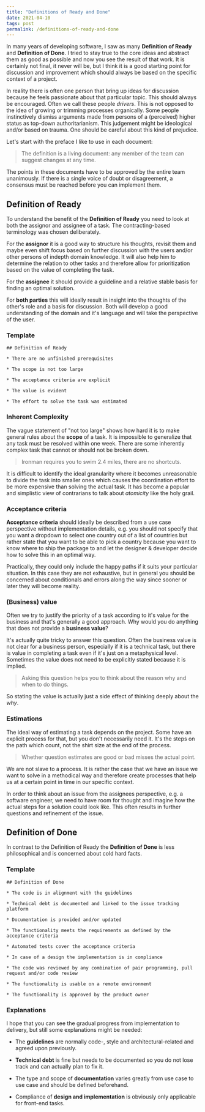 ```yaml
---
title: "Definitions of Ready and Done"
date: 2021-04-10
tags: post
permalink: /definitions-of-ready-and-done
---
```


In many years of developing software, I saw as many **Definition of Ready** and **Definition of Done**. I tried to stay true to the core ideas and abstract them as good as possible and now you see the result of that work. It is certainly not final, it never will be, but I think it is a good starting point for discussion and improvement which should always be based on the specific context of a project.

In reality there is often one person that bring up ideas for discussion because he feels passionate about that particular topic. This should always be encouraged. Often we call these people _drivers_. This is not opposed to the idea of growing or trimming processes organically. Some people instinctively dismiss arguments made from persons of a (perceived) higher status as top-down authoritarianism. This judgement might be ideological and/or based on trauma. One should be careful about this kind of prejudice.

Let's start with the preface I like to use in each document:

> The definition is a living document: any member of the team can suggest changes at any time.

The points in these documents have to be approved by the entire team unanimously. If there is a single voice of doubt or disagreement, a consensus must be reached before you can implement them.

## Definition of Ready

To understand the benefit of the **Definition of Ready** you need to look at both the assignor and assignee of a task. The contracting-based terminology was chosen deliberately.

For the **assignor** it is a good way to structure his thoughts, revisit them and maybe even shift focus based on further discussion with the users and/or other persons of indepth domain knowledge. It will also help him to determine the relation to other tasks and therefore allow for prioritization based on the value of completing the task.

For the **assignee** it should provide a guideline and a relative stable basis for finding an optimal solution.

For **both parties** this will ideally result in insight into the thoughts of the other's role and a basis for discussion. Both will develop a good understanding of the domain and it's language and will take the perspective of the user.

### Template

```text
## Definition of Ready

* There are no unfinished prerequisites

* The scope is not too large

* The acceptance criteria are explicit

* The value is evident

* The effort to solve the task was estimated
```

### Inherent Complexity

The vague statement of "not too large" shows how hard it is to make general rules about the **scope** of a task. It is impossible to generalize that any task must be resolved within one week. There are some inherently complex task that cannot or should not be broken down.

> Ironman requires you to swim 2.4 miles, there are no shortcuts.

It is difficult to identify the ideal granularity where it becomes unreasonable to divide the task into smaller ones which causes the coordination effort to be more expensive than solving the actual task. It has become a popular and simplistic view of contrarians to talk about _atomicity_ like the holy grail.

### Acceptance criteria

**Acceptance criteria** should ideally be described from a use case perspective without implementation details, e.g. you should not specify that you want a dropdown to select one country out of a list of countries but rather state that you want to be able to pick a country because you want to know where to ship the package to and let the designer & developer decide how to solve this in an optimal way.

Practically, they could only include the happy paths if it suits your particular situation. In this case they are not exhaustive, but in general you should be concerned about conditionals and errors along the way since sooner or later they will become reality.

### (Business) value

Often we try to justify the priority of a task according to it's value for the business and that's generally a good approach. Why would you do anything that does not provide a **business value**?

It's actually quite tricky to answer this question. Often the business value is not clear for a business person, especially if it is a technical task, but there is value in completing a task even if it's just on a metaphysical level. Sometimes the value does not need to be explicitly stated because it is implied.

> Asking this question helps you to think about the reason why and when to do things.

So stating the value is actually just a side effect of thinking deeply about the _why_.

### Estimations

The ideal way of estimating a task depends on the project. Some have an explicit process for that, but you don't necessarily need it. It's the steps on the path which count, not the shirt size at the end of the process.

> Whether question estimates are good or bad misses the actual point.

We are not slave to a process. It is rather the case that we have an issue we want to solve in a methodical way and therefore create processes that help us at a certain point in time in our specific context.

In order to think about an issue from the assignees perspective, e.g. a software engineer, we need to have room for thought and imagine how the actual steps for a solution could look like. This often results in further questions and refinement of the issue.

## Definition of Done

In contrast to the Definition of Ready the **Definition of Done** is less philosophical and is concerned about cold hard facts.

### Template

```text
## Definition of Done

* The code is in alignment with the guidelines

* Technical debt is documented and linked to the issue tracking platform

* Documentation is provided and/or updated

* The functionality meets the requirements as defined by the acceptance criteria

* Automated tests cover the acceptance criteria

* In case of a design the implementation is in compliance

* The code was reviewed by any combination of pair programming, pull request and/or code review

* The functionality is usable on a remote environment

* The functionality is approved by the product owner
```

### Explanations

I hope that you can see the gradual progress from implementation to delivery, but still some explanations might be needed:

- The **guidelines** are normally code-, style and architectural-related and agreed upon previously.

- **Technical debt** is fine but needs to be documented so you do not lose track and can actually plan to fix it.

- The type and scope of **documentation** varies greatly from use case to use case and should be defined beforehand.

- Compliance of **design and implementation** is obviously only applicable for front-end tasks.
